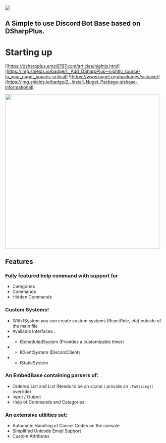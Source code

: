 # ![](https://i.imgur.com/D6rTqWW.png)
## A Simple to use Discord Bot Base based on DSharpPlus.

# Starting up
![https://dsharpplus.emzi0767.com/articles/nightly.html](https://img.shields.io/badge/1._Add_DSharpPlus--nightly_source-to_your_nuget_souces-critical) ![https://www.nuget.org/packages/sisbase/](https://img.shields.io/badge/2._Install_Nuget_Package-sisbase-informational)

<img src="https://i.imgur.com/TaELh6H.png" width=500>

## Features 

### Fully featured help command with support for
-  Categories
-  Commands
-  Hidden Commands


### Custom Systems!
- With ISystem you can create custom systems (ReactRole, etc) outside of the main file 
- Available Interfaces :
- - IScheduledSystem (Provides a customizable timer)
- - IClientSystem (DiscordClient)
- - IStaticSystem


### An EmbedBase containing parsers of:
- Ordered List and List (Needs to be an scalar / provide an `.ToString()` override)
- Input / Output
- Help of Commands and Categories


### An extensive utilities set:
- Automatic Handling of Cancel Codes on the console
- Simplified Unicode Emoji Support
- Custom Attributes
